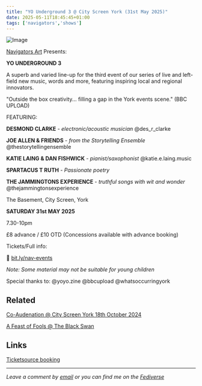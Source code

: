 ```yaml
---
title: "YO Underground 3 @ City Screen York (31st May 2025)"
date: 2025-05-11T18:45:45+01:00
tags: ['navigators','shows']
---
```


![Image](/2025-05-11-YO-Underground-3-city-screen/NA-YOG3-flyer.jpg)


[Navigators Art](https://www.instagram.com/navigatorsart) Presents:

**YO UNDERGROUND 3**

A superb and varied line-up for the third event of our series of live and
left-field new music, words and more, featuring inspiring local and
regional innovators.

"Outside the box creativity... filling a gap in the York events scene."
(BBC UPLOAD)

FEATURING:

**DESMOND CLARKE** - *electronic/acoustic musician* @des_r_clarke

**JOE ALLEN & FRIENDS** - *from the Storytelling Ensemble*
@thestorytellingensemble

**KATIE LAING & DAN FISHWICK** - *pianist/saxophonist* @katie.e.laing.music

**SPARTACUS T RUTH** - *Passionate poetry*

**THE JAMMINGTONS EXPERIENCE** - *truthful songs with wit and wonder*
@thejammingtonsexperience

The Basement, City Screen, York

**SATURDAY 31st MAY 2025**

7.30-10pm

£8 advance / £10 OTD (Concessions available with advance booking)

Tickets/Full info:

🔗 [bit.ly/nav-events](https://bit.ly/nav-events)


*Note: Some material may not be suitable for young children*

Special thanks to: @yoyo.zine @bbcupload @whatsoccurringyork


## Related

[Co-Audenation @ City Screen York 18th October 2024](/posts/2024-10-02-co-audenation-city-screen/)

[A Feast of Fools @ The Black Swan](/posts/2024-01-02-navigators-art-a-feast-of-fools-black-swan/)


## Links

[Ticketsource booking](https://bit.ly/nav-events)

---

*Leave a comment by [email](mailto:bledley@posteo.com) or you can find me on the [Fediverse](https://mastodon.social/@bledley)*
